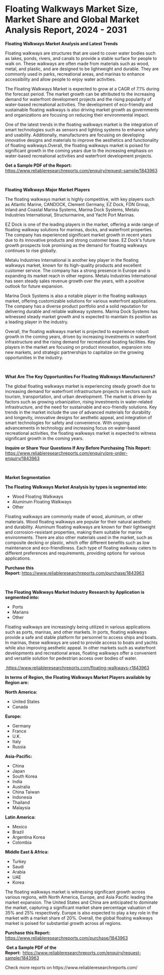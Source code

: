 <p><h1>Floating Walkways Market Size, Market Share and Global Market Analysis Report, 2024 - 2031</h1></p><p><strong>Floating Walkways Market Analysis and Latest Trends</strong></p>
<p><p>Floating walkways are structures that are used to cover water bodies such as lakes, ponds, rivers, and canals to provide a stable surface for people to walk on. These walkways are often made from materials such as wood, metal, and plastic, and are designed to be lightweight and durable. They are commonly used in parks, recreational areas, and marinas to enhance accessibility and allow people to enjoy water activities.</p><p>The Floating Walkways Market is expected to grow at a CAGR of 7.1% during the forecast period. The market growth can be attributed to the increasing demand for waterfront development projects and the rising popularity of water-based recreational activities. The development of eco-friendly and sustainable floating walkways is also driving market growth as governments and organizations are focusing on reducing their environmental impact.</p><p>One of the latest trends in the floating walkways market is the integration of smart technologies such as sensors and lighting systems to enhance safety and usability. Additionally, manufacturers are focusing on developing innovative designs and materials to improve the aesthetics and functionality of floating walkways.Overall, the floating walkways market is poised for significant growth in the coming years due to the increasing emphasis on water-based recreational activities and waterfront development projects.</p></p>
<p><strong>Get a Sample PDF of the Report:&nbsp;</strong> <a href="https://www.reliableresearchreports.com/enquiry/request-sample/1843963">https://www.reliableresearchreports.com/enquiry/request-sample/1843963</a></p>
<p>&nbsp;</p>
<p><strong>Floating Walkways Major Market Players</strong></p>
<p><p>The floating walkways market is highly competitive, with key players such as Atlantic Marine, CANDOCK, Clement Germany, EZ Dock, FDN Group, Inland and Coastal Marina Systems, Marina Dock Systems, Metalu Industries International, Structurmarine, and Yacht Port Marinas. </p><p>EZ Dock is one of the leading players in the market, offering a wide range of floating walkway solutions for marinas, docks, and waterfront properties. The company has experienced significant market growth in recent years due to its innovative products and strong customer base. EZ Dock's future growth prospects look promising as the demand for floating walkways continues to rise globally.</p><p>Metalu Industries International is another key player in the floating walkways market, known for its high-quality products and excellent customer service. The company has a strong presence in Europe and is expanding its market reach in other regions. Metalu Industries International has seen steady sales revenue growth over the years, with a positive outlook for future expansion.</p><p>Marina Dock Systems is also a notable player in the floating walkways market, offering customizable solutions for various waterfront applications. The company has a diverse product portfolio and a solid reputation for delivering durable and reliable walkway systems. Marina Dock Systems has witnessed steady market growth and is expected to maintain its position as a leading player in the industry.</p><p>Overall, the floating walkways market is projected to experience robust growth in the coming years, driven by increasing investments in waterfront infrastructure and the rising demand for recreational boating facilities. Key players in the market are focusing on product innovation, expansion into new markets, and strategic partnerships to capitalize on the growing opportunities in the industry.</p></p>
<p>&nbsp;</p>
<p><strong>What Are The Key Opportunities For Floating Walkways Manufacturers?</strong></p>
<p><p>The global floating walkways market is experiencing steady growth due to increasing demand for waterfront infrastructure projects in sectors such as tourism, transportation, and urban development. The market is driven by factors such as growing urbanization, rising investments in water-related infrastructure, and the need for sustainable and eco-friendly solutions. Key trends in the market include the use of advanced materials for durability and longevity, innovative designs for aesthetic appeal, and integration of smart technologies for safety and convenience. With ongoing advancements in technology and increasing focus on water-based recreational activities, the floating walkways market is expected to witness significant growth in the coming years.</p></p>
<p><strong>Inquire or Share Your Questions If Any Before Purchasing This Report:</strong> <a href="https://www.reliableresearchreports.com/enquiry/pre-order-enquiry/1843963">https://www.reliableresearchreports.com/enquiry/pre-order-enquiry/1843963</a></p>
<p>&nbsp;</p>
<p><strong>Market Segmentation</strong></p>
<p><strong>The Floating Walkways Market Analysis by types is segmented into:</strong></p>
<p><ul><li>Wood Floating Walkways</li><li>Aluminum Floating Walkways</li><li>Other</li></ul></p>
<p><p>Floating walkways are commonly made of wood, aluminum, or other materials. Wood floating walkways are popular for their natural aesthetic and durability. Aluminum floating walkways are known for their lightweight and corrosion-resistant properties, making them suitable for marine environments. There are also other materials used in the market, such as composite decking or plastic, which offer different benefits such as low maintenance and eco-friendliness. Each type of floating walkway caters to different preferences and requirements, providing options for various applications.</p></p>
<p><strong>Purchase this Report:&nbsp;</strong><a href="https://www.reliableresearchreports.com/purchase/1843963">https://www.reliableresearchreports.com/purchase/1843963</a></p>
<p>&nbsp;</p>
<p><strong>The Floating Walkways Market Industry Research by Application is segmented into:</strong></p>
<p><ul><li>Ports</li><li>Marians</li><li>Other</li></ul></p>
<p><p>Floating walkways are increasingly being utilized in various applications such as ports, marinas, and other markets. In ports, floating walkways provide a safe and stable platform for personnel to access ships and boats. In marinas, these walkways are used to provide access to boats and yachts while also improving aesthetic appeal. In other markets such as waterfront developments and recreational areas, floating walkways offer a convenient and versatile solution for pedestrian access over bodies of water.</p></p>
<p><a href="https://www.reliableresearchreports.com/floating-walkways-r1843963">&nbsp;https://www.reliableresearchreports.com/floating-walkways-r1843963</a></p>
<p><strong>In terms of Region, the Floating Walkways Market Players available by Region are:</strong></p>
<p>
    <p> <strong> North America: </strong>
        <ul>
            <li>United States</li>
            <li>Canada</li>
        </ul>
        </p> 
    <p> <strong> Europe: </strong>
        <ul>
            <li>Germany</li>
            <li>France</li>
            <li>U.K.</li>
            <li>Italy</li>
            <li>Russia</li>
        </ul>
        </p> 
    <p> <strong> Asia-Pacific: </strong>
        <ul>
            <li>China</li>
            <li>Japan</li>
            <li>South Korea</li>
            <li>India</li>
            <li>Australia</li>
            <li>China Taiwan</li>
            <li>Indonesia</li>
            <li>Thailand</li>
            <li>Malaysia</li>
        </ul>
        </p> 
    <p> <strong> Latin America: </strong>
        <ul>
            <li>Mexico</li>
            <li>Brazil</li>
            <li>Argentina Korea</li>
            <li>Colombia</li>
        </ul>
        </p> 
    <p> <strong> Middle East & Africa: </strong>
        <ul>
            <li>Turkey</li>
            <li>Saudi</li>
            <li>Arabia</li>
            <li>UAE</li>
            <li>Korea</li>
        </ul>
    </p>
    </p>
<p><p>The floating walkways market is witnessing significant growth across various regions, with North America, Europe, and Asia Pacific leading the market expansion. The United States and China are anticipated to dominate the market, capturing a significant market share percentage valuation of 35% and 25% respectively. Europe is also expected to play a key role in the market with a market share of 20%. Overall, the global floating walkways market is poised for substantial growth across all regions.</p></p>
<p><strong>Purchase this Report: </strong><a href="https://www.reliableresearchreports.com/purchase/1843963">https://www.reliableresearchreports.com/purchase/1843963</a></p>
<p>&nbsp;<strong>Get a Sample PDF of the Report:&nbsp;&nbsp;</strong><a href="https://www.reliableresearchreports.com/enquiry/request-sample/1843963">https://www.reliableresearchreports.com/enquiry/request-sample/1843963</a></p>
<p><strong></strong></p>
<p>Check more reports on https://www.reliableresearchreports.com/</p>